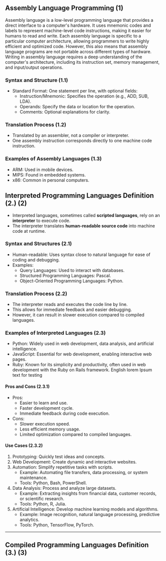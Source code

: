 ## Assembly Language Programming (1)

Assembly language is a low-level programming language that provides a direct interface to a computer's hardware. It uses mnemonic codes and labels to represent machine-level code instructions, making it easier for humans to read and write. Each assembly language is specific to a particular computer architecture, allowing programmers to write highly efficient and optimized code. However, this also means that assembly language programs are not portable across different types of hardware. Writing in assembly language requires a deep understanding of the computer's architecture, including its instruction set, memory management, and input/output operations.

### Syntax and Structure (1.1)

- Standard Format: One statement per line, with optional fields:
  - Instruction/Mnemonic: Specifies the operation (e.g., ADD, SUB, LDA).
  - Operands: Specify the data or location for the operation.
  - Comments: Optional explanations for clarity.

### Translation Process (1.2)

- Translated by an assembler, not a compiler or interpreter.
- One assembly instruction corresponds directly to one machine code instruction.

### Examples of Assembly Languages (1.3)

- ARM: Used in mobile devices.
- MIPS: Found in embedded systems.
- x86: Common in personal computers.

## Interpreted Programming Languages Definition (2.) (2)

- Interpreted languages, sometimes called **scripted languages**, rely on an **interpreter** to execute code.
- The interpreter translates **human-readable source code** into machine code at runtime.

### Syntax and Structures (2.1)

- Human-readable: Uses syntax close to natural language for ease of coding and debugging.
- Examples:
  - Query Languages: Used to interact with databases.
  - Structured Programming Languages: Pascal.
  - Object-Oriented Programming Languages: Python.

### Translation Process (2.2)

- The interpreter reads and executes the code line by line.
- This allows for immediate feedback and easier debugging.
- However, it can result in slower execution compared to compiled languages.

### Examples of Interpreted Languages (2.3)

- Python: Widely used in web development, data analysis, and artificial intelligence.
- JavaScript: Essential for web development, enabling interactive web pages.
- Ruby: Known for its simplicity and productivity, often used in web development with the Ruby on Rails framework.
  English lorem Ipsum text for testing

#### Pros and Cons (2.3.1)

- Pros:
  - Easier to learn and use.
  - Faster development cycle.
  - Immediate feedback during code execution.
- Cons:
  - Slower execution speed.
  - Less efficient memory usage.
  - Limited optimization compared to compiled languages.

#### Use Cases (2.3.2)

1. Prototyping: Quickly test ideas and concepts.
2. Web Development: Create dynamic and interactive websites.
3. Automation: Simplify repetitive tasks with scripts.
   - Example: Automating file transfers, data processing, or system maintenance.
   - Tools: Python, Bash, PowerShell.
4. Data Analysis: Process and analyze large datasets.
   - Example: Extracting insights from financial data, customer records, or scientific research.
   - Tools: Python, R, Julia.
5. Artificial Intelligence: Develop machine learning models and algorithms.
   - Example: Image recognition, natural language processing, predictive analytics.
   - Tools: Python, TensorFlow, PyTorch.

---

## Compiled Programming Languages Definition (3.) (3)
